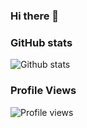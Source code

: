 ### Hi there 👋 

<!--
**rishifter/rishifter** is a ✨ _special_ ✨ repository because its `README.md` (this file) appears on your GitHub profile.

Here are some ideas to get you started:

- 🔭 I’m currently working on ...
- 🌱 I’m currently learning ...
- 👯 I’m looking to collaborate on ...
- 🤔 I’m looking for help with ...
- 💬 Ask me about ...
- 📫 How to reach me: ...
- 😄 Pronouns: ...
- ⚡ Fun fact: ...
-->

### GitHub stats

![Github stats](https://github-readme-stats.vercel.app/api?username=rishifter&theme=graywhite&show_icons=true&count_private=true&include_all_commits=true&)

### Profile Views
![Profile views](https://gpvc.arturio.dev/rishifter)
 
